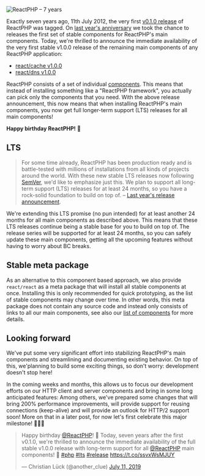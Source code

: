![ReactPHP – 7 years](https://user-images.githubusercontent.com/776829/61060544-39dd7400-a3ea-11e9-8184-50a680564518.png)

Exactly seven years ago, 11th July 2012, the very first [v0.1.0 release](https://reactphp.org/changelog.html#eventloop-010-2012-07-11) of ReactPHP was tagged. On [last year's anniversary](https://www.lueck.tv/2018/announcing-reactphp-lts) we took the chance to releases the first set of stable components for ReactPHP's main components. Today, we're thrilled to announce the immediate availability of the very first stable v1.0.0 release of the remaining main components of any ReactPHP application:

* [react/cache v1.0.0](https://reactphp.org/changelog.html#cache-100-2019-07-11)
* [react/dns v1.0.0](https://reactphp.org/changelog.html#cache-100-2019-07-11)

ReactPHP consists of a set of individual [components](https://reactphp.org/#core-components). This means that instead of installing something like a "ReactPHP framework", you actually can pick only the components that you need. With the above release announcement, this now means that when installing ReactPHP's main components, you now get full longer-term support (LTS) releases for all main components!

**Happy birthday ReactPHP!** 🎉

## LTS

> For some time already, ReactPHP has been production ready and is battle-tested with millions of installations from all kinds of projects around the world. With these new stable LTS releases now following [SemVer](https://semver.org/), we'd like to emphasize just this. We plan to support all long-term support (LTS) releases for at least 24 months, so you have a rock-solid foundation to build on top of. – [Last year's release announcement](https://www.lueck.tv/2018/announcing-reactphp-lts).

We're extending this LTS promise (no pun intended) for at least another 24 months for all main components as described above. This means that these LTS releases continue being a stable base for you to build on top of. The release series will be supported for at least 24 months, so you can safely update these main components, getting all the upcoming features without having to worry about BC breaks.

## Stable meta package

As an alternative to this component based approach, we also provide `react/react` as a meta package that will install all stable components at once. Installing this is only recommended for quick prototyping, as the list of stable components may change over time. In other words, this meta package does not contain any source code and instead only consists of links to all our main components, see also our [list of components](https://reactphp.org/#core-components) for more details.

## Looking forward

We've put some very significant effort into stabilizing ReactPHP's main components and streamlining and documenting existing behavior. On top of this, we'planning to build some exciting things, so don't worry: development doesn't stop here!

In the coming weeks and months, this allows us to focus our development efforts on our HTTP client and server components and bring in some long anticipated features: Among others, we've prepared some changes that will bring 200% performance improvements, will provide support for reusing connections (keep-alive) and will provide an outlook for HTTP/2 support soon! More on that in a later post, for now let's first celebrate this major milestone! 🎉🎉🎉

<blockquote class="twitter-tweet"><p lang="en" dir="ltr">Happy birthday <a href="https://twitter.com/reactphp?ref_src=twsrc%5Etfw">@ReactPHP</a>! 🎉 Today, seven years after the first v0.1.0, we&#39;re thrilled to announce the immediate availability of the full stable v1.0.0 release with long-term support for all <a href="https://twitter.com/reactphp?ref_src=twsrc%5Etfw">@ReactPHP</a> main components! 🎉 <a href="https://twitter.com/hashtag/php?src=hash&amp;ref_src=twsrc%5Etfw">#php</a> <a href="https://twitter.com/hashtag/lts?src=hash&amp;ref_src=twsrc%5Etfw">#lts</a> <a href="https://twitter.com/hashtag/release?src=hash&amp;ref_src=twsrc%5Etfw">#release</a> <a href="https://t.co/ssvxWsMJUY">https://t.co/ssvxWsMJUY</a></p>&mdash; Christian Lück (@another_clue) <a href="https://twitter.com/another_clue/status/1149355062336077825?ref_src=twsrc%5Etfw">July 11, 2019</a></blockquote>
